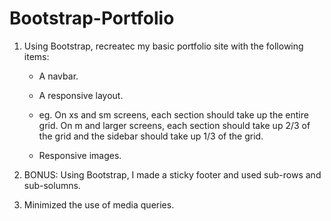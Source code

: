 # Bootstrap-Portfolio

1. Using Bootstrap, recreatec my basic portfolio site with the following items:  

    * A navbar.

    * A responsive layout.

    * eg. On xs and sm screens, each section should take up the entire grid. On m and larger screens, each section should take up 2/3 of the grid and the sidebar should take up 1/3 of the grid.
  
    * Responsive images.

1. BONUS: Using Bootstrap, I made a sticky footer and used sub-rows and sub-solumns. 

1. Minimized the use of media queries.


